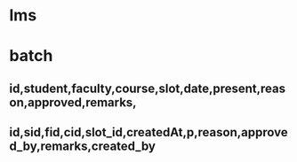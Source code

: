 # lms

# batch

## id,student,faculty,course,slot,date,present,reason,approved,remarks,

## id,sid,fid,cid,slot_id,createdAt,p,reason,approved_by,remarks,created_by
